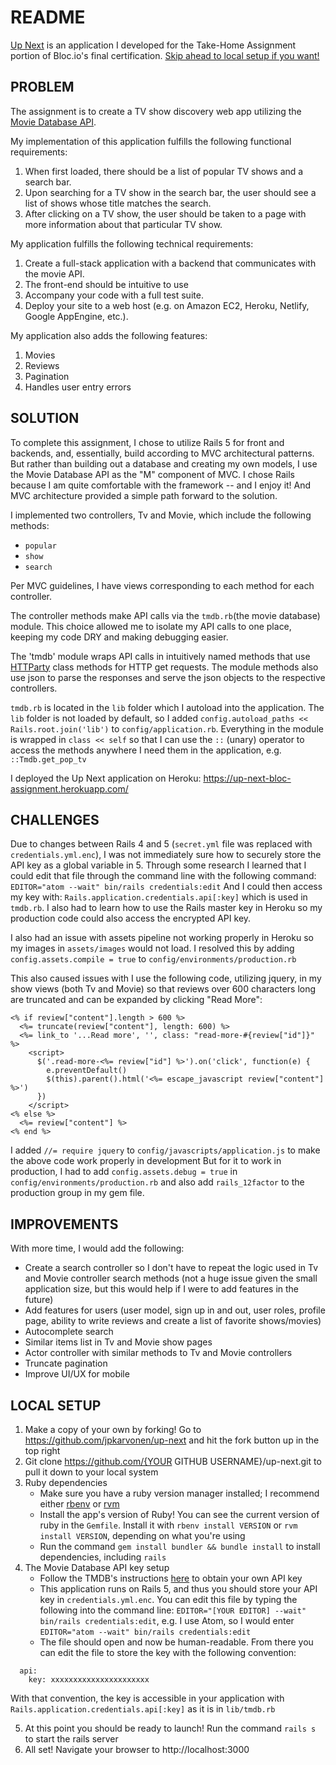 # README

[Up Next](https://up-next-bloc-assignment.herokuapp.com/) is an application I developed for the Take-Home Assignment portion of Bloc.io's final certification. [Skip ahead to local setup if you want!](#local-setup)


## PROBLEM

The assignment is to create a TV show discovery web app utilizing the [Movie Database API](https://developers.themoviedb.org/3/getting-started).

My implementation of this application fulfills the following functional requirements:

1. When first loaded, there should be a list of popular TV shows and a search bar.
2. Upon searching for a TV show in the search bar, the user should see a list of shows whose title matches the search.
3. After clicking on a TV show, the user should be taken to a page with more information about that particular TV show.

My application fulfills the following technical requirements:

1. Create a full-stack application with a backend that communicates with the movie API.
2. The front-end should be intuitive to use
3. Accompany your code with a full test suite.
4. Deploy your site to a web host (e.g. on Amazon EC2, Heroku, Netlify, Google AppEngine, etc.).

My application also adds the following features:
1. Movies
2. Reviews
3. Pagination
4. Handles user entry errors


## SOLUTION

To complete this assignment, I chose to utilize Rails 5 for front and backends, and, essentially, build according to MVC architectural patterns. But rather than building out a database and creating my own models, I use the Movie Database API as the "M" component of MVC. I chose Rails because I am quite comfortable with the framework -- and I enjoy it! And MVC architecture provided a simple path forward to the solution.

I implemented two controllers, Tv and Movie, which include the following methods:
* `popular`
* `show`
* `search`

Per MVC guidelines, I have views corresponding to each method for each controller.

The controller methods make API calls via the `tmdb.rb`(the movie database) module. This choice allowed me to isolate my API calls to one place, keeping my code DRY and making debugging easier.

The 'tmdb' module wraps API calls in intuitively named methods that use [HTTParty](https://github.com/jnunemaker/httparty) class methods for HTTP get requests. The module methods also use json to parse the responses and serve the json objects to the respective controllers.

`tmdb.rb` is located in the `lib` folder which I autoload into the application. The `lib` folder is not loaded by default, so I added `config.autoload_paths << Rails.root.join('lib')` to `config/application.rb`. Everything in the module is wrapped in `class << self` so that I can use the `::` (unary) operator to access the methods anywhere I need them in the application, e.g. `::Tmdb.get_pop_tv`

I deployed the Up Next application on Heroku: https://up-next-bloc-assignment.herokuapp.com/

## CHALLENGES

Due to changes between Rails 4 and 5 (`secret.yml` file was replaced with `credentials.yml.enc`), I was not immediately sure how to securely store the API key as a global variable in 5. Through some research I learned that I could edit that file through the command line with the following command: `EDITOR="atom --wait" bin/rails credentials:edit` And I could then access my key with: `Rails.application.credentials.api[:key]` which is used in `tmdb.rb`. I also had to learn how to use the Rails master key in Heroku so my production code could also access the encrypted API key.

I also had an issue with assets pipeline not working properly in Heroku so my images in `assets/images` would not load. I resolved this by adding `config.assets.compile = true` to `config/environments/production.rb`

This also caused issues with I use the following code, utilizing jquery, in my show views (both Tv and Movie) so that reviews over 600 characters long are truncated and can be expanded by clicking "Read More":

```
<% if review["content"].length > 600 %>
  <%= truncate(review["content"], length: 600) %>
  <%= link_to '...Read more', '', class: "read-more-#{review["id"]}" %>
    <script>
      $('.read-more-<%= review["id"] %>').on('click', function(e) {
        e.preventDefault()
        $(this).parent().html('<%= escape_javascript review["content"] %>')
      })
    </script>
<% else %>
  <%= review["content"] %>
<% end %>
```

I added `//= require jquery` to `config/javascripts/application.js` to make the above code work properly in development But for it to work in production, I had to add `config.assets.debug = true` in `config/environments/production.rb` and also add `rails_12factor` to the production group in my gem file.

## IMPROVEMENTS

With more time, I would add the following:
* Create a search controller so I don't have to repeat the logic used in Tv and Movie controller search methods (not a huge issue given the small application size, but this would help if I were to add features in the future)
* Add features for users (user model, sign up in and out, user roles, profile page, ability to write reviews and create a list of favorite shows/movies)
* Autocomplete search
* Similar items list in Tv and Movie show pages
* Actor controller with similar methods to Tv and Movie controllers
* Truncate pagination
* Improve UI/UX for mobile

## LOCAL SETUP

1. Make a copy of your own by forking! Go to https://github.com/jpkarvonen/up-next and hit the fork button up in the top right
2. Git clone https://github.com/{YOUR GITHUB USERNAME}/up-next.git to pull it down to your local system
3. Ruby dependencies
    * Make sure you have a ruby version manager installed; I recommend either [rbenv](https://github.com/rbenv/rbenv) or [rvm](https://rvm.io/)
    * Install the app's version of Ruby! You can see the current version of ruby in the `Gemfile`. Install it with `rbenv install VERSION` or `rvm install VERSION`, depending on what you're using
    * Run the command `gem install bundler && bundle install` to install dependencies, including `rails`
4. The Movie Database API key setup
    * Follow the TMDB's instructions [here](https://developers.themoviedb.org/3/getting-started/introduction) to obtain your own API key  
    * This application runs on Rails 5, and thus you should store your API key in `credentials.yml.enc`. You can edit this file by typing the following into the command line: `EDITOR="[YOUR EDITOR] --wait" bin/rails credentials:edit`, e.g. I use Atom, so I would enter `EDITOR="atom --wait" bin/rails credentials:edit`
    * The file should open and now be human-readable. From there you can edit the file to store the key with the following convention:
  ```
    api:
      key: xxxxxxxxxxxxxxxxxxxxxx

   ```
   With that convention, the key is accessible in your application with `Rails.application.credentials.api[:key]` as it is in `lib/tmdb.rb`

5. At this point you should be ready to launch! Run the command `rails s` to start the rails server
6. All set! Navigate your browser to http://localhost:3000
